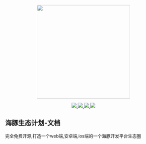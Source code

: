 
<p align="center">
  <img width="300px" src="https://godolphinx.org/images/dolphin-platform-logo.svg">
</p>

<p align="center">
  <a href="https://github.com/wangxiang4/dolphin-ecology-docs/actions">
    <img src="https://github.com/wangxiang4/dolphin-ecology-docs/workflows/Deploy%20Docs/badge.svg">
  </a>
  <a href="https://godolphinx.org">
    <img src="https://img.shields.io/npm/l/vue.svg?sanitize=true">
  </a>
  <a href="https://gitpod.io/#https://github.com/wangxiang4/dolphin-ecology-docs">
    <img src="https://img.shields.io/badge/Gitpod-Ready--to--Code-blue?logo=gitpod&style=flat-square">
  </a>
  <a href="https://discord.gg/DREuQWrRYQ">
    <img src="https://img.shields.io/badge/chat-on%20discord-7289da.svg?sanitize=true"/>
  </a>
</p>

## 海豚生态计划-文档

完全免费开源,打造一个web端,安卓端,ios端的一个海豚开发平台生态圈
